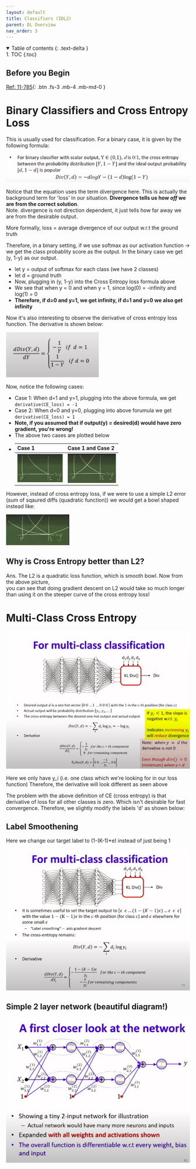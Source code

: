 ```yaml
---
layout: default
title: Classifiers (IDL2)
parent: DL Overview
nav_order: 3
---
```


<details open markdown="block">
  <summary>
    Table of contents
  {: .text-delta }
  </summary>
1. TOC
{:toc}
</details>

## Before you Begin

[Ref: 11-785](https://www.youtube.com/watch?v=MPtEhEsgacM&list=PLp-0K3kfddPzCnS4CqKphh-zT3aDwybDe&index=11&t=1002s&ab_channel=CarnegieMellonUniversityDeepLearning){: .btn .fs-3 .mb-4 .mb-md-0 }

# Binary Classifiers and Cross Entropy Loss

This is usually used for classification. For a binary case, it is given by the following
formula:

![](/images/IDL2/CE_loss.png)

Notice that the equation uses the term divergence here. This is actually the background term
for 'loss' in our situation. **Divergence tells us how *off* we are from the correct solution**. \
Note. divergence is not direction dependent, it just tells how far away we are from the
desirable output.

More formally, loss = average divergence of our output w.r.t the ground truth

Therefore, in a binary setting, if we use softmax as our activation function -> we get the
class probablity score as the output. In the binary case we get (y, 1-y) as our output.

- let y = output of softmax for each class (we have 2 classes)
- let d = ground truth
- Now, plugging in (y, 1-y) into the Cross Entropy loss formula above
- We see that when y = 0 and when y = 1, since log(0) = -infinity and log(1) = 0
- **Therefore, if d=0 and y=1, we get infinity, if d=1 and y=0 we also get infinity**

Now it's also interesting to observe the derivative of cross entropy loss function. The 
derivative is shown below:

![](/images/IDL2/CE_loss_deriv.png)

Now, notice the following cases:
- Case 1: When d=1 and y=1, plugging into the above formula, we get ```derivative(CE_loss) = -1```
- Case 2: When d=0 and y=0, plugging into above forumula we get ```derivative(CE_loss) = 1```
- **Note, if you assumed that if output(y) = desired(d) would have zero gradient, you're wrong!**
- The above two cases are plotted below
- |     Case 1                             |      Case 1 and Case 2               |
  |:---------------------------------------|:-------------------------------------|
  | ![](/images/IDL2/CE_deriv1.png)        | ![](/images/IDL2/CE_deriv2.png)      |

However, instead of cross entropy loss, if we were to use a simple L2 error 
(sum of sqaured diffs (quadratic function)) we would get a bowl shaped instead like:

![](/images/IDL2/L2_deriv.png)

## Why is Cross Entropy better than L2?

Ans. The L2 is a quadratic loss function, which is smooth bowl. Now from the above picture, \
you can see that doing gradient descent on L2 would take so much longer than using it on the
steeper curve of the cross entropy loss!

# Multi-Class Cross Entropy

![](/images/IDL2/multi_class_CE.png)

Here we only have y_i (i.e. one class which we're looking for in our loss function)
Therefore, the derivative will look different as seen above

The problem with the above definition of CE (cross entropy) is that derivative of loss
for all other classes is zero. Which isn't desirable for fast convergence. Therefore, we
slightly modify the labels 'd' as shown below:

## Label Smoothening

Here we change our target label to (1-(K-1)*e) instead of just being 1

![](/images/IDL2/Label_smoothening.png)

## Simple 2 layer network (beautiful diagram!)

![](/images/IDL2/2layernet.png)
